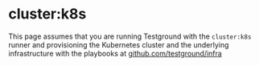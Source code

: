# cluster:k8s

This page assumes that you are running Testground with the `cluster:k8s` runner and provisioning the Kubernetes cluster and the underlying infrastructure with the playbooks at [github.com/testground/infra](https://github.com/testground/infra)

